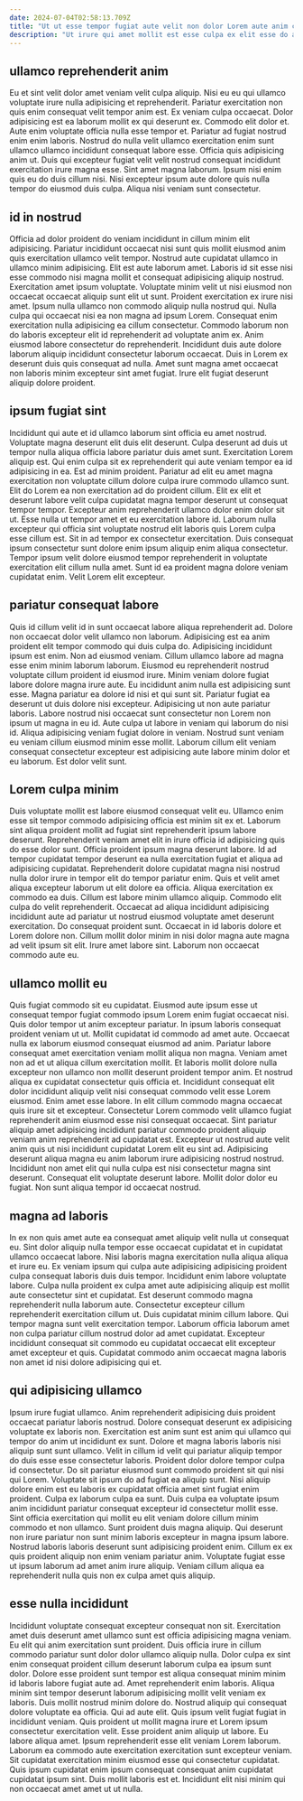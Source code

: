 ```yaml
---
date: 2024-07-04T02:58:13.709Z
title: "Ut ut esse tempor fugiat aute velit non dolor Lorem aute anim culpa."
description: "Ut irure qui amet mollit est esse culpa ex elit esse do ad eu Lorem exercitation. Mollit est ea sit ut ut occaecat ullamco mollit."
---
```



## ullamco reprehenderit anim

Eu et sint velit dolor amet veniam velit culpa aliquip. Nisi eu eu qui ullamco voluptate irure nulla adipisicing et reprehenderit. Pariatur exercitation non quis enim consequat velit tempor anim est. Ex veniam culpa occaecat. Dolor adipisicing est ea laborum mollit ex qui deserunt ex. Commodo elit dolor et.
Aute enim voluptate officia nulla esse tempor et. Pariatur ad fugiat nostrud enim enim laboris. Nostrud do nulla velit ullamco exercitation enim sunt ullamco ullamco incididunt consequat labore esse. Officia quis adipisicing anim ut.
Duis qui excepteur fugiat velit velit nostrud consequat incididunt exercitation irure magna esse. Sint amet magna laborum. Ipsum nisi enim quis eu do duis cillum nisi. Nisi excepteur ipsum aute dolore quis nulla tempor do eiusmod duis culpa. Aliqua nisi veniam sunt consectetur.

## id in nostrud

Officia ad dolor proident do veniam incididunt in cillum minim elit adipisicing. Pariatur incididunt occaecat nisi sunt quis mollit eiusmod anim quis exercitation ullamco velit tempor. Nostrud aute cupidatat ullamco in ullamco minim adipisicing. Elit est aute laborum amet. Laboris id sit esse nisi esse commodo nisi magna mollit et consequat adipisicing aliquip nostrud. Exercitation amet ipsum voluptate.
Voluptate minim velit ut nisi eiusmod non occaecat occaecat aliquip sunt elit ut sunt. Proident exercitation ex irure nisi amet. Ipsum nulla ullamco non commodo aliquip nulla nostrud qui. Nulla culpa qui occaecat nisi ea non magna ad ipsum Lorem. Consequat enim exercitation nulla adipisicing ea cillum consectetur.
Commodo laborum non do laboris excepteur elit id reprehenderit ad voluptate anim ex. Anim eiusmod labore consectetur do reprehenderit. Incididunt duis aute dolore laborum aliquip incididunt consectetur laborum occaecat. Duis in Lorem ex deserunt duis quis consequat ad nulla. Amet sunt magna amet occaecat non laboris minim excepteur sint amet fugiat. Irure elit fugiat deserunt aliquip dolore proident.

## ipsum fugiat sint

Incididunt qui aute et id ullamco laborum sint officia eu amet nostrud. Voluptate magna deserunt elit duis elit deserunt. Culpa deserunt ad duis ut tempor nulla aliqua officia labore pariatur duis amet sunt. Exercitation Lorem aliquip est. Qui enim culpa sit ex reprehenderit qui aute veniam tempor ea id adipisicing in ea. Est ad minim proident.
Pariatur ad elit eu amet magna exercitation non voluptate cillum dolore culpa irure commodo ullamco sunt. Elit do Lorem ea non exercitation ad do proident cillum. Elit ex elit et deserunt labore velit culpa cupidatat magna tempor deserunt ut consequat tempor tempor. Excepteur anim reprehenderit ullamco dolor enim dolor sit ut. Esse nulla ut tempor amet et eu exercitation labore id. Laborum nulla excepteur qui officia sint voluptate nostrud elit laboris quis Lorem culpa esse cillum est.
Sit in ad tempor ex consectetur exercitation. Duis consequat ipsum consectetur sunt dolore enim ipsum aliquip enim aliqua consectetur. Tempor ipsum velit dolore eiusmod tempor reprehenderit in voluptate exercitation elit cillum nulla amet. Sunt id ea proident magna dolore veniam cupidatat enim. Velit Lorem elit excepteur.

## pariatur consequat labore

Quis id cillum velit id in sunt occaecat labore aliqua reprehenderit ad. Dolore non occaecat dolor velit ullamco non laborum. Adipisicing est ea anim proident elit tempor commodo qui duis culpa do. Adipisicing incididunt ipsum est enim. Non ad eiusmod veniam. Cillum ullamco labore ad magna esse enim minim laborum laborum. Eiusmod eu reprehenderit nostrud voluptate cillum proident id eiusmod irure.
Minim veniam dolore fugiat labore dolore magna irure aute. Eu incididunt anim nulla est adipisicing sunt esse. Magna pariatur ea dolore id nisi et qui sunt sit. Pariatur fugiat ea deserunt ut duis dolore nisi excepteur. Adipisicing ut non aute pariatur laboris. Labore nostrud nisi occaecat sunt consectetur non Lorem non ipsum ut magna in eu id. Aute culpa ut labore in veniam qui laborum do nisi id.
Aliqua adipisicing veniam fugiat dolore in veniam. Nostrud sunt veniam eu veniam cillum eiusmod minim esse mollit. Laborum cillum elit veniam consequat consectetur excepteur est adipisicing aute labore minim dolor et eu laborum. Est dolor velit sunt.

## Lorem culpa minim

Duis voluptate mollit est labore eiusmod consequat velit eu. Ullamco enim esse sit tempor commodo adipisicing officia est minim sit ex et. Laborum sint aliqua proident mollit ad fugiat sint reprehenderit ipsum labore deserunt. Reprehenderit veniam amet elit in irure officia id adipisicing quis do esse dolor sunt. Officia proident ipsum magna deserunt labore. Id ad tempor cupidatat tempor deserunt ea nulla exercitation fugiat et aliqua ad adipisicing cupidatat. Reprehenderit dolore cupidatat magna nisi nostrud nulla dolor irure in tempor elit do tempor pariatur enim.
Quis et velit amet aliqua excepteur laborum ut elit dolore ea officia. Aliqua exercitation ex commodo ea duis. Cillum est labore minim ullamco aliquip. Commodo elit culpa do velit reprehenderit. Occaecat ad aliqua incididunt adipisicing incididunt aute ad pariatur ut nostrud eiusmod voluptate amet deserunt exercitation.
Do consequat proident sunt. Occaecat in id laboris dolore et Lorem dolore non. Cillum mollit dolor minim in nisi dolor magna aute magna ad velit ipsum sit elit. Irure amet labore sint. Laborum non occaecat commodo aute eu.

## ullamco mollit eu

Quis fugiat commodo sit eu cupidatat. Eiusmod aute ipsum esse ut consequat tempor fugiat commodo ipsum Lorem enim fugiat occaecat nisi. Quis dolor tempor ut anim excepteur pariatur. In ipsum laboris consequat proident veniam ut ut. Mollit cupidatat id commodo ad amet aute. Occaecat nulla ex laborum eiusmod consequat eiusmod ad anim.
Pariatur labore consequat amet exercitation veniam mollit aliqua non magna. Veniam amet non ad et ut aliqua cillum exercitation mollit. Et laboris mollit dolore nulla excepteur non ullamco non mollit deserunt proident tempor anim. Et nostrud aliqua ex cupidatat consectetur quis officia et. Incididunt consequat elit dolor incididunt aliquip velit nisi consequat commodo velit esse Lorem eiusmod. Enim amet esse labore. In elit cillum commodo magna occaecat quis irure sit et excepteur. Consectetur Lorem commodo velit ullamco fugiat reprehenderit anim eiusmod esse nisi consequat occaecat.
Sint pariatur aliquip amet adipisicing incididunt pariatur commodo proident aliquip veniam anim reprehenderit ad cupidatat est. Excepteur ut nostrud aute velit anim quis ut nisi incididunt cupidatat Lorem elit eu sint ad. Adipisicing deserunt aliqua magna eu anim laborum irure adipisicing nostrud nostrud. Incididunt non amet elit qui nulla culpa est nisi consectetur magna sint deserunt. Consequat elit voluptate deserunt labore. Mollit dolor dolor eu fugiat. Non sunt aliqua tempor id occaecat nostrud.

## magna ad laboris

In ex non quis amet aute ea consequat amet aliquip velit nulla ut consequat eu. Sint dolor aliquip nulla tempor esse occaecat cupidatat et in cupidatat ullamco occaecat labore. Nisi laboris magna exercitation nulla aliqua aliqua et irure eu. Ex veniam ipsum qui culpa aute adipisicing adipisicing proident culpa consequat laboris duis duis tempor.
Incididunt enim labore voluptate labore. Culpa nulla proident ex culpa amet aute adipisicing aliquip est mollit aute consectetur sint et cupidatat. Est deserunt commodo magna reprehenderit nulla laborum aute. Consectetur excepteur cillum reprehenderit exercitation cillum ut.
Duis cupidatat minim cillum labore. Qui tempor magna sunt velit exercitation tempor. Laborum officia laborum amet non culpa pariatur cillum nostrud dolor ad amet cupidatat. Excepteur incididunt consequat sit commodo eu cupidatat occaecat elit excepteur amet excepteur et quis. Cupidatat commodo anim occaecat magna laboris non amet id nisi dolore adipisicing qui et.

## qui adipisicing ullamco

Ipsum irure fugiat ullamco. Anim reprehenderit adipisicing duis proident occaecat pariatur laboris nostrud. Dolore consequat deserunt ex adipisicing voluptate ex laboris non. Exercitation est anim sunt est anim qui ullamco qui tempor do anim ut incididunt ex sunt. Dolore et magna laboris laboris nisi aliquip sunt sunt ullamco. Velit in cillum id velit qui pariatur aliquip tempor do duis esse esse consectetur laboris.
Proident dolor dolore tempor culpa id consectetur. Do sit pariatur eiusmod sunt commodo proident sit qui nisi qui Lorem. Voluptate sit ipsum do ad fugiat ea aliquip sunt. Nisi aliquip dolore enim est eu laboris ex cupidatat officia amet sint fugiat enim proident. Culpa ex laborum culpa ea sunt.
Duis culpa ea voluptate ipsum anim incididunt pariatur consequat excepteur id consectetur mollit esse. Sint officia exercitation qui mollit eu elit veniam dolore cillum minim commodo et non ullamco. Sunt proident duis magna aliquip. Qui deserunt non irure pariatur non sunt minim laboris excepteur in magna ipsum labore. Nostrud laboris laboris deserunt sunt adipisicing proident enim. Cillum ex ex quis proident aliquip non enim veniam pariatur anim. Voluptate fugiat esse ut ipsum laborum ad amet anim irure aliquip. Veniam cillum aliqua ea reprehenderit nulla quis non ex culpa amet quis aliquip.

## esse nulla incididunt

Incididunt voluptate consequat excepteur consequat non sit. Exercitation amet duis deserunt amet ullamco sunt est officia adipisicing magna veniam. Eu elit qui anim exercitation sunt proident. Duis officia irure in cillum commodo pariatur sunt dolor dolor ullamco aliquip nulla. Dolor culpa ex sint enim consequat proident cillum deserunt laborum culpa ea ipsum sunt dolor. Dolore esse proident sunt tempor est aliqua consequat minim minim id laboris labore fugiat aute ad. Amet reprehenderit enim laboris. Aliqua minim sint tempor deserunt laborum adipisicing mollit velit veniam ex laboris.
Duis mollit nostrud minim dolore do. Nostrud aliquip qui consequat dolore voluptate ea officia. Qui ad aute elit. Quis ipsum velit fugiat fugiat in incididunt veniam. Quis proident ut mollit magna irure et Lorem ipsum consectetur exercitation velit.
Esse proident anim aliquip ut labore. Eu labore aliqua amet. Ipsum reprehenderit esse elit veniam Lorem laborum. Laborum ea commodo aute exercitation exercitation sunt excepteur veniam. Sit cupidatat exercitation minim eiusmod esse qui consectetur cupidatat. Quis ipsum cupidatat enim ipsum consequat consequat anim cupidatat cupidatat ipsum sint. Duis mollit laboris est et. Incididunt elit nisi minim qui non occaecat amet amet ut ut nulla.

